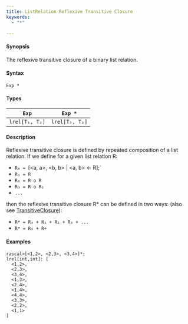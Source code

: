```yaml
---
title: ListRelation Reflexive Transitive Closure
keywords:
  - "*"

---
```


#### Synopsis

The reflexive transitive closure of a binary list relation.

#### Syntax

`Exp *`

#### Types


|`Exp`               | `Exp *`             |
| --- | --- |
| `lrel[T₁, T₂]` | `lrel[T₁, T₂]`  |


#### Description

Reflexive transitive closure is defined by repeated composition of a list relation.
If we define for a given list relation R:

*  `R₀ = `[<a, a>, <b, b> | <a, b> <- R];`
*  `R₁ = R`
*  `R₂ = R o R`
*  `R₃ = R o R₂`
*  `...`


then the reflexive transitive closure R* can be defined in two ways:
(also see [TransitiveClosure](../../../../../Rascal/Expressions/Values/ListRelation/TransitiveClosure/index.md)):

*  `R* = R₀ + R₁ + R₂ + R₃ + ...`
*  `R* = R₀ + R+`


#### Examples


```rascal-shell 
rascal>[<1,2>, <2,3>, <3,4>]*;
lrel[int,int]: [
  <1,2>,
  <2,3>,
  <3,4>,
  <1,3>,
  <2,4>,
  <1,4>,
  <4,4>,
  <3,3>,
  <2,2>,
  <1,1>
]
```


